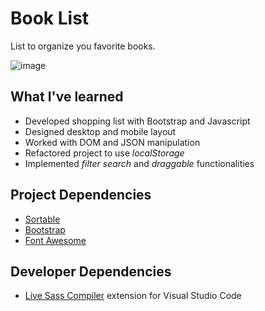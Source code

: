 # Book List
List to organize you favorite books.

![image](https://user-images.githubusercontent.com/12193814/84535966-41c12a80-acc3-11ea-982a-33445b3bddb6.png)

## What I've learned

- Developed shopping list with Bootstrap and Javascript
- Designed desktop and mobile layout
- Worked with DOM and JSON manipulation
- Refactored project to use *localStorage*
- Implemented *filter search* and *draggable* functionalities

## Project Dependencies 
- [Sortable](https://github.com/SortableJS/Sortable)
- [Bootstrap](https://getbootstrap.com)
- [Font Awesome](https://fontawesome.com)

## Developer Dependencies
- [Live Sass Compiler](https://marketplace.visualstudio.com/items?itemName=ritwickdey.live-sass) extension for Visual Studio Code
